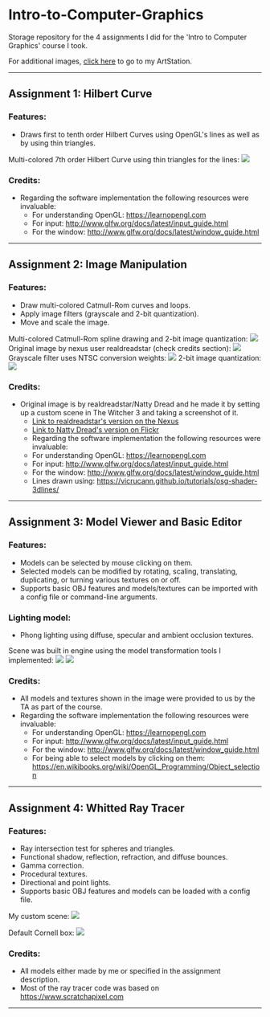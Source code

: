 # Intro-to-Computer-Graphics
Storage repository for the 4 assignments I did for the 'Intro to Computer Graphics' course I took.

For additional images, [click here](https://www.artstation.com/beskamir/albums/1146636) to go to my ArtStation.

---
## Assignment 1: Hilbert Curve  

### Features: 
- Draws first to tenth order Hilbert Curves using OpenGL's lines as well as by using thin triangles.

Multi-colored 7th order Hilbert Curve using thin triangles for the lines:
![](https://cdnb.artstation.com/p/assets/images/images/014/276/469/large/sebastian-kopacz-assignment1-2018-11-26-23-06-56.jpg?1543298910|width=200)


### Credits:
- Regarding the software implementation the following resources were invaluable: 
   - For understanding OpenGL: https://learnopengl.com
   - For input: http://www.glfw.org/docs/latest/input_guide.html
   - For the window: http://www.glfw.org/docs/latest/window_guide.html
---
## Assignment 2: Image Manipulation  

### Features: 
- Draw multi-colored Catmull-Rom curves and loops.
- Apply image filters (grayscale and 2-bit quantization).
- Move and scale the image.


Multi-colored Catmull-Rom spline drawing and 2-bit image quantization:
![](https://cdnb.artstation.com/p/assets/images/images/014/257/939/large/sebastian-kopacz-bonusimage.jpg?1543232178)
Original image by nexus user realdreadstar (check credits section):
![](https://cdnb.artstation.com/p/assets/images/images/014/258/571/large/sebastian-kopacz-tower.jpg?1543231507)
Grayscale filter uses NTSC conversion weights:
![](https://cdnb.artstation.com/p/assets/images/images/014/258/845/large/sebastian-kopacz-greyscale.jpg?1543232531)
2-bit image quantization:
![](https://cdnb.artstation.com/p/assets/images/images/014/276/275/large/sebastian-kopacz-2bit.jpg?1543297907)

### Credits:
- Original image is by realdreadstar/Natty Dread and he made it by setting up a custom scene in The Witcher 3 and taking a screenshot of it.
    - [Link to realdreadstar's version on the Nexus](https://www.nexusmods.com/witcher3/images/1239)
    - [Link to Natty Dread's version on Flickr](https://www.flickr.com/photos/90866390@N06/17649150394/in/dateposted-public/)
  - Regarding the software implementation the following resources were invaluable: 
   - For understanding OpenGL: https://learnopengl.com
   - For input: http://www.glfw.org/docs/latest/input_guide.html
   - For the window: http://www.glfw.org/docs/latest/window_guide.html
   - Lines drawn using: https://vicrucann.github.io/tutorials/osg-shader-3dlines/
---
## Assignment 3: Model Viewer and Basic Editor


### Features:
- Models can be selected by mouse clicking on them.
- Selected models can be modified by rotating, scaling, translating, duplicating, or turning various textures on or off.
- Supports basic OBJ features and models/textures can be imported with a config file or command-line arguments.
### Lighting model:
- Phong lighting using diffuse, specular and ambient occlusion textures.
  
Scene was built in engine using the model transformation tools I implemented:
![](https://cdnb.artstation.com/p/assets/images/images/014/257/445/large/sebastian-kopacz-chessboard02.jpg?1543227840)
![](https://cdna.artstation.com/p/assets/images/images/014/257/446/large/sebastian-kopacz-chessboard.jpg?1543226413)

  
### Credits:
- All models and textures shown in the image were provided to us by the TA as part of the course.
- Regarding the software implementation the following resources were invaluable: 
   - For understanding OpenGL: https://learnopengl.com
   - For input: http://www.glfw.org/docs/latest/input_guide.html
   - For the window: http://www.glfw.org/docs/latest/window_guide.html
   - For being able to select models by clicking on them: https://en.wikibooks.org/wiki/OpenGL_Programming/Object_selection
---
## Assignment 4: Whitted Ray Tracer
  
### Features:
- Ray intersection test for spheres and triangles.
- Functional shadow, reflection, refraction, and diffuse bounces.
- Gamma correction.
- Procedural textures.
- Directional and point lights.
- Supports basic OBJ features and models can be loaded with a config file.
  
My custom scene:
![](https://cdna.artstation.com/p/assets/images/images/014/259/400/large/sebastian-kopacz-custom.jpg?1543234486)

Default Cornell box:
![](https://cdnb.artstation.com/p/assets/images/images/014/259/407/large/sebastian-kopacz-default.jpg?1543234451)
### Credits:
- All models either made by me or specified in the assignment description.
- Most of the ray tracer code was based on https://www.scratchapixel.com 
---